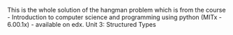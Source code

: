 This is the whole solution of the hangman problem which is from the course - Introduction to computer science and programming using python (MITx - 6.00.1x) - available on edx.
Unit 3: Structured Types

